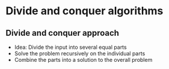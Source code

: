 # Divide and conquer algorithms

## Divide and conquer approach

- Idea: Divide the input into several equal parts
- Solve the problem recursively on the individual parts
- Combine the parts into a solution to the overall problem
